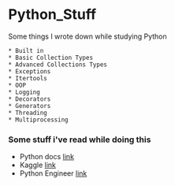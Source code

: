 # Python_Stuff
Some things I wrote down while studying Python

    * Built in
    * Basic Collection Types
    * Advanced Collections Types
    * Exceptions
    * Itertools
    * OOP
    * Logging
    * Decorators
    * Generators
    * Threading
    * Multiprocessing

### Some stuff i've read while doing this

- Python docs [link](https://www.python.org/)
- Kaggle [link](https://www.kaggle.com/)
- Python Engineer [link](https://github.com/python-engineer/python-engineer-notebooks)